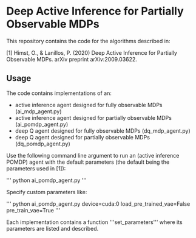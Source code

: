 # Deep Active Inference for Partially Observable MDPs

This repository contains the code for the algorithms described in:

[1] Himst, O., & Lanillos, P. (2020) Deep Active Inference for Partially Observable MDPs. arXiv preprint arXiv:2009.03622.

## Usage
The code contains implementations of an:
- active inference agent designed for fully observable MDPs (ai_mdp_agent.py)
- active inference agent designed for partially observable MDPs (ai_pomdp_agent.py)
- deep Q agent designed for fully observable MDPs (dq_mdp_agent.py)
- deep Q agent designed for partially observable MDPs (dq_pomdp_agent.py)

Use the following command line argument to run an (active inference POMDP) agent with the default parameters (the default being the parameters used in [1]):

'''
	python ai_pomdp_agent.py
'''

Specify custom parameters like:

'''
	python ai_pomdp_agent.py device=cuda:0 load_pre_trained_vae=False pre_train_vae=True
'''

Each implementation contains a function '''set_parameters''' where its parameters are listed and described.
